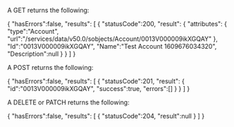 



A GET returns the following:

{
    "hasErrors":false,
    "results":
    [
        {
            "statusCode":200,
            "result":
            {
                "attributes":
                {
                    "type":"Account",
                    "url":"/services/data/v50.0/sobjects/Account/0013V000009ikXGQAY"
                },
                "Id":"0013V000009ikXGQAY",
                "Name":"Test Account 1609676034320",
                "Description":null
            }
        }
    ]
}

A POST returns the following:

{
    "hasErrors":false, 
    "results":
    [
        {
            "statusCode":201,
            "result":
            {
                "id":"0013V000009ikXGQAY",
                "success":true,
                "errors":[]
            }
        }
    ]
}

A DELETE or PATCH returns the following:

{
    "hasErrors":false,
    "results":
    [
        {
            "statusCode":204,
            "result":null
        }
    ]
}


